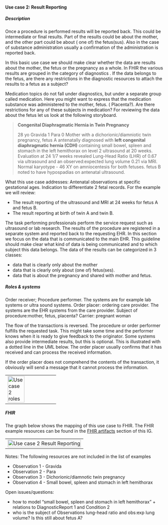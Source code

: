 #### Use case 2: Result Reporting
##### Description
Once a procedure is performed results will be reported back. This could be intermediate or final results. Part of the results could be about the mother,  and the other part could be about ( one of) the fetus(sus). Also in the case of substance administration usually a confirmation of the administration is reported back. 

In this basic use case we should make clear whether the data are results about the mother, the fetus or the pregnancy as a whole. In FHIR the various results are grouped in the category of diagnostics . If the data belongs to the fetus, are there any restrictions in the diagnostic resources to attach the results to a fetus as a subject?

Medication topics do not fall under diagnostics, but under a separate group called medication. Here you might want to express that the medication substance was administered to the mother, fetus. ( Placenta?). Are there restrictions for any of these subjects in medication? 
For reviewing the data about the fetus let us look at the following storyboard.

>**Congenital Diaphragmatic Hernia in Twin Pregnancy**
> 
>28 yo Gravida 1 Para 0 Mother with a dichorionic/diamniotic twin pregnancy, fetus A antenatally diagnosed with **left congenital diaphragmatic hernia (CDH)** containing small bowel, spleen and stomach in the left hemithorax on level 2 ultrasound at 20 weeks. Evaluation at 24 1/7 weeks revealed Lung-Head Ratio (LHR) of 0.67  via ultrasound and an observed:expected lung volume 0.21 via MRI. Normal karyotype - 46 XY on amniocentesis for both fetuses. fetus B noted to have hypospadias on antenatal ultrasound. 

What this use case addresses: Antenatal observations at specific gestational ages. Indication to differentiate 2 fetal records. For the example we will review:
* The result reporting of the ultrasound and MRI at 24 weeks for fetus A and fetus B.
* The result reporting at birth of twin A and twin B.

The task performing professionals perform the service request such as ultrasound or lab research. The results of the procedure are registered in a separate system and reported back to the requesting EHR. In this section we focus on the data that is communicated to the main EHR. This guideline should make clear what kind of data is being communicated and to which subject this data belongs.
The data  of the results can be categorized in 3 classes:
* data that is clearly only about the mother
* data that is clearly only about (one of) fetus(ses).
* data that is about the pregnancy and shared with mother and fetus.

##### Roles & systems
Order receiver; Procedure performer. The systems are for example lab systems or ultra sound systems.
Order placer: ordering care provider. The systems are the EHR systems from the care provider.
Subject of procedure:mother, fetus, placenta?
Carrier: pregnant woman

The flow of the transactions is reversed. The procedure or order performer fulfills the requested task. This might take some time and the performer knows when it is ready to give feedback to the originator. Some systems also provide intermediate results, but this is optional. This is illustrated with a dotted line in the UML below.  The order placer usually confirms that it has received and can process the received information. 

If the order placer does not comprehend the contents of the transaction, it obviously will send a message that it cannot process the information.
<center>
<table><tr><td><img src="usecase2-roles.png" style="width:60%; height: 60%" alt="Use case 2 roles"/></td></tr></table>
</center>



##### FHIR
The graph below shows the mapping of this use case to FHIR. The FHIR example resources can be found in the [FHIR artifacts](artifacts.html#2) section of this IG.

<center>
<table><tr><td><img src="usecase2.png" style="width:100%;" alt="Use case 2 Result Reporting"/></td></tr></table>
</center>



Notes: The following resources are not included in the list of examples
* Observation 1 - Gravida
* Observation 2 - Para
* Observation 3 - Dichorionic/diamnotic twin pregnancy
* Observation 4 - Small bowel, spleen and stomach in left hemithorax

Open issues/questions:
* how to model “small bowel, spleen and stomach in left hemithorax” + relations to DiagnosticReport 1 and Condition 2
* who is the subject of Observations lung-head ratio and obs:exp lung volume? Is this still about fetus A?
